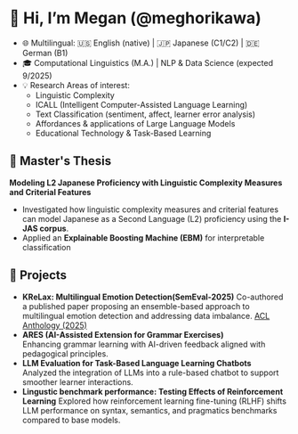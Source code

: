 # 👋 Hi, I’m Megan (@meghorikawa)

- 🌐 Multilingual: 🇺🇸 English (native) | 🇯🇵 Japanese (C1/C2) | 🇩🇪 German (B1)  
- 🎓 Computational Linguistics (M.A.) | NLP & Data Science (expected 9/2025) 
- 💡 Research Areas of interest:  
  - Linguistic Complexity
  - ICALL (Intelligent Computer-Assisted Language Learning)  
  - Text Classification (sentiment, affect, learner error analysis)  
  - Affordances & applications of Large Language Models  
  - Educational Technology & Task-Based Learning  

## 📖 Master's Thesis
**Modeling L2 Japanese Proficiency with Linguistic Complexity Measures and Criterial Features**  
- Investigated how linguistic complexity measures and criterial features can model Japanese as a Second Language (L2) proficiency using the **I-JAS corpus**.  
- Applied an **Explainable Boosting Machine (EBM)** for interpretable classification
  
## 🔭 Projects
- **KReLax: Multilingual Emotion Detection(SemEval-2025)**
  Co-authored a published paper proposing an ensemble-based approach to multilingual emotion detection and addressing data imbalance.
    [ACL Anthology (2025)](https://aclanthology.org/2025.semeval-1.113/)
- **ARES (AI-Assisted Extension for Grammar Exercises)**  
  Enhancing grammar learning with AI-driven feedback aligned with pedagogical principles.
- **LLM Evaluation for Task-Based Language Learning Chatbots**  
  Analyzed the integration of LLMs into a rule-based chatbot to support smoother learner interactions.
- **Lingustic benchmark performance: Testing Effects of Reinforcement Learning**
  Explored how reinforcement learning fine-tuning (RLHF) shifts LLM performance on syntax, semantics, and pragmatics benchmarks compared to base models. 



<!---
meghorikawa/meghorikawa is a ✨ special ✨ repository because its `README.md` (this file) appears on your GitHub profile.
You can click the Preview link to take a look at your changes.
--->

